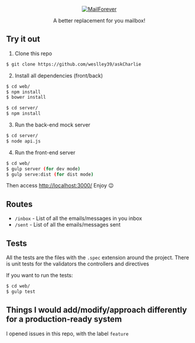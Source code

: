 <p align="center">
  <a href="http://sweetalert.js.org">
    <img alt="MailForever" src="https://user-images.githubusercontent.com/5286092/30724076-d12cdd6c-9f11-11e7-8e3c-d4c8da040c41.png">
  </a>
</p>

<p align="center">
  A better replacement for you mailbox!
</p>

## Try it out


1. Clone this repo
```bash
$ git clone https://github.com/weslley39/askCharlie
```

2. Install all dependencies (front/back)
```bash
$ cd web/
$ npm install
$ bower install

$ cd server/
$ npm install
```

3. Run the back-end mock server
```bash
$ cd server/
$ node api.js
```

4. Run the front-end server
```bash
$ cd web/
$ gulp server (for dev mode)
$ gulp serve:dist (for dist mode)
```

Then access [http://localhost:3000/](http://localhost:3000/)
Enjoy 😉


## Routes
- `/inbox` - List of all the emails/messages in you inbox
- `/sent` - List of all the emails/messages sent

## Tests
All the tests are the files with the `.spec` extension around the project. There is unit tests for the validators the controllers and directives

If you want to run the tests:
```bash
$ cd web/
$ gulp test
```

## Things I would add/modify/approach differently for a production-ready system
I opened issues in this repo, with the label `feature`
